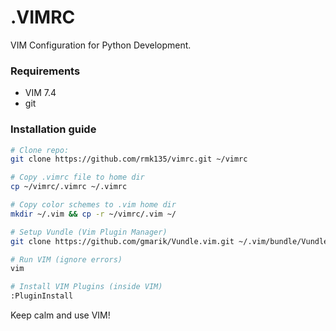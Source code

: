 # .VIMRC


VIM Configuration for Python Development.

### Requirements

- VIM 7.4
- git

### Installation guide

```bash
# Clone repo:
git clone https://github.com/rmk135/vimrc.git ~/vimrc

# Copy .vimrc file to home dir
cp ~/vimrc/.vimrc ~/.vimrc

# Copy color schemes to .vim home dir
mkdir ~/.vim && cp -r ~/vimrc/.vim ~/

# Setup Vundle (Vim Plugin Manager)
git clone https://github.com/gmarik/Vundle.vim.git ~/.vim/bundle/Vundle.vim

# Run VIM (ignore errors)
vim

# Install VIM Plugins (inside VIM)
:PluginInstall
```

Keep calm and use VIM!

